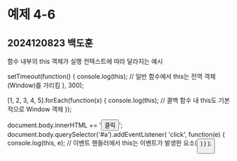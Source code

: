 # 예제 4-6  
## 2024120823 백도훈  

함수 내부의 this 객체가 실행 컨텍스트에 따라 달라지는 예시


setTimeout(function() {
  console.log(this);  // 일반 함수에서 this는 전역 객체(Window)를 가리킴
}, 300);

[1, 2, 3, 4, 5].forEach(function(x) {
  console.log(this);  // 콜백 함수 내 this도 기본적으로 Window 객체
});

document.body.innerHTML += '<button id="a">클릭</button>';
document.body.querySelector('#a').addEventListener(
  'click',
  function(e) {
    console.log(this, e);  // 이벤트 핸들러에서 this는 이벤트가 발생한 요소(<button>)
  }
);
